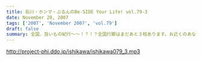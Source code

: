 ```yaml
---
title: 石川・ホンマ・ぶるんのBe-SIDE Your Life! vol.79-3
date: November 28, 2007
tags: ['2007', 'November 2007', 'vol.79']
draft: false
summary: 全国、旨いもの紀行〜〜！？！？全国行脚はまだあと３校あります。お近くのあなたは是非、大学に行ってみよう！学園祭の時は、良い大学見学の機会だから、中高生のチミもこれを機会に３人のへっぽこ具合を生でチェックしに来てみて！NAMAE
---
```


http://project-phi.ddo.jp/ishikawa/ishikawa079_3.mp3
